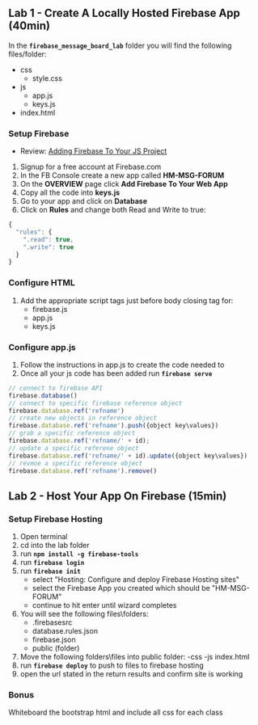 ## Lab 1 - Create A Locally Hosted Firebase App (40min)

In the **`firebase_message_board_lab`** folder you will find the following files/folder:

- css
    + style.css
- js
    + app.js
    + keys.js 
- index.html

### Setup Firebase

* Review: [Adding Firebase To Your JS Project](https://firebase.google.com/docs/web/setup)

1. Signup for a free account at Firebase.com
2. In the FB Console create a new app called **HM-MSG-FORUM**
3. On the **OVERVIEW** page click **Add Firebase To Your Web App**
4. Copy all the code into **keys.js**
5. Go to your app and click on **Database**
6. Click on **Rules** and change both Read and Write to true:
```javascript
{
  "rules": {
    ".read": true,
    ".write": true
  }
}
```

### Configure HTML
1. Add the appropriate script tags just before body closing tag for:
    - firebase.js
    - app.js 
    - keys.js 

### Configure app.js
1. Follow the instructions in app.js to create the code needed to 
2. Once all your js code has been added run **`firebase serve`**

```javascript
// connect to firebase API
firebase.database()
// connect to specific firebase reference object
firebase.database.ref('refname')
// create new objects in reference object
firebase.database.ref('refname').push({object key\values})
// grab a specific reference object
firebase.database.ref('refname/' + id);
// update a specific referene object
firebase.database.ref('refname/' + id).update({object key\values})
// revmoe a specific reference object
firebase.database.ref('refname').remove()
```

## Lab 2 - Host Your App On Firebase (15min)

### Setup Firebase Hosting
1. Open terminal
2. cd into the lab folder
3. run **`npm install -g firebase-tools`** 
4. run **`firebase login`**
5. run **`firebase init`**
    - select "Hosting: Configure and deploy Firebase Hosting sites"
    - select the Firebase App you created which should be "HM-MSG-FORUM"
    - continue to hit enter until wizard completes
6. You will see the following files\folders:
    - .firebasesrc
    - database.rules.json
    - firebase.json 
    - public (folder)
7. Move the following folders\files into public folder:
    -css
    -js
    index.html 
8. run **`firebase deploy`** to push to files to firebase hosting
9. open the url stated in the return results and confirm site is working

### Bonus 
Whiteboard the bootstrap html and include all css for each class


